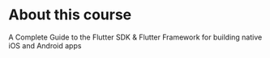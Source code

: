 # About this course

A Complete Guide to the Flutter SDK & Flutter Framework for building native iOS and Android apps
